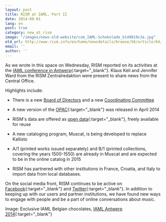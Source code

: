 ```yaml
---
layout: post
title: RISM at IAML, Part II
date: 2014-08-01
lang: en
post: true
category: new_at_rism
image: "/images/news-old-website/csm_IAML-Schokolade_b149819c3a.jpg"
old_url: http://www.rism.info/en/home/newsdetails/browse/56/article/64/rism-at-iaml-part-ii.html
email: ''
author: ''
---
```


As we wrote in this space on Wednesday, RISM reported on its activities at the [IAML conference in Antwerp](http://www.libraryconservatoryantwerp.be/iaml2014/index.php){:target="_blank"}. Klaus Keil and Jennifer Ward from the RISM Zentralredaktion were present to share news from the Central Office.

Highlights include:

- There is a new [Board of Directors](/organization/the-association.html) and a new [Coordinating Committee](/organization.html#coordinating-committee)

- A new version of the [OPAC](http://opac.rism.info/){:target="_blank"} was released in April 2014

- RISM's data are offered as [open data](https://opac.rism.info/index.php?id=8&L=1&id=8){:target="_blank"}, freely available for reuse

- A new cataloging program, Muscat, is being developed to replace Kallisto

- A/1 (printed works issued separately) and B/1 (printed collections, covering the years 1500-1550) are already in Muscat and are expected to be in the online catalog in 2015

- RISM has partnered with other institutions in France, Croatia, and Italy to import data from local databases.


On the social media front, RISM continues to be active on [Facebook](https://www.facebook.com/RISM.info){:target="_blank"} and [Twitter](https://twitter.com/RISM_music){:target="_blank"}. In addition to keeping up with our users and partner institutions, we have found new ways to engage with people and be a part of online conversations about music.

Image: Exclusive IAML Belgian chocolates, [IAML Antwerp 2014](https://www.facebook.com/pages/IAML-Antwerp-2014/485096671599849){:target="_blank"}
